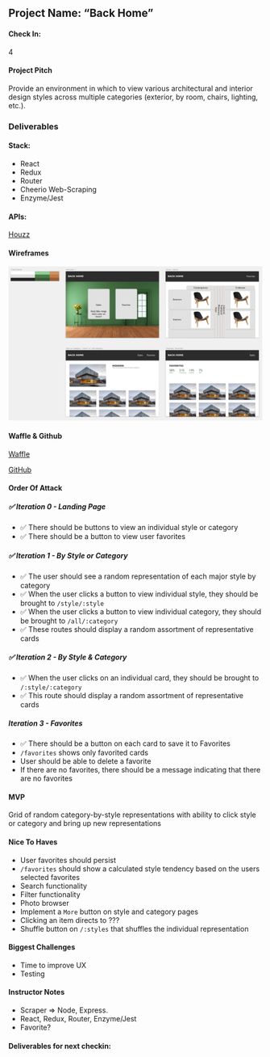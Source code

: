 ## Project Name: “Back Home”

#### Check In:
4  

#### Project Pitch 
Provide an environment in which to view various architectural and interior design styles across multiple categories (exterior, by room, chairs, lighting, etc.).

### Deliverables  

#### Stack:
 - React
 - Redux
 - Router
 - Cheerio Web-Scraping
 - Enzyme/Jest

#### APIs:  
[Houzz](https://www.houzz.com/)

#### Wireframes  
![alt text](https://github.com/lindsaywparker/back-home/blob/master/comps/comp-summary.png "Back Home Static Comps")

#### Waffle & Github
[Waffle](https://waffle.io/lindsaywparker/back-home)

[GitHub](https://github.com/lindsaywparker/back-home)

#### Order Of Attack  
##### :white_check_mark: Iteration 0 - Landing Page
 - :white_check_mark: There should be buttons to view an individual style or category
 - :white_check_mark: There should be a button to view user favorites

##### :white_check_mark: Iteration 1 - By Style or Category
 - :white_check_mark: The user should see a random representation of each major style by category
 - :white_check_mark: When the user clicks a button to view individual style, they should be brought to `/style/:style`
 - :white_check_mark: When the user clicks a button to view individual category, they should be brought to `/all/:category`
 - :white_check_mark: These routes should display a random assortment of representative cards

##### :white_check_mark: Iteration 2 - By Style & Category
 - :white_check_mark: When the user clicks on an individual card, they should be brought to `/:style/:category`
 - :white_check_mark: This route should display a random assortment of representative cards

##### Iteration 3 - Favorites
 - :white_check_mark: There should be a button on each card to save it to Favorites
 - `/favorites` shows only favorited cards
 - User should be able to delete a favorite
 - If there are no favorites, there should be a message indicating that there are no favorites

#### MVP
Grid of random category-by-style representations with ability to click style or category and bring up new representations

#### Nice To Haves
 - User favorites should persist
 - `/favorites` should show a calculated style tendency based on the users selected favorites
 - Search functionality
 - Filter functionality
 - Photo browser
 - Implement a `More` button on style and category pages
 - Clicking an item directs to ???
 - Shuffle button on `/:styles` that shuffles the individual representation

#### Biggest Challenges
 - Time to improve UX
 - Testing

#### Instructor Notes
 * Scraper =>  Node, Express.
 * React, Redux, Router, Enzyme/Jest
 * Favorite? 
 
#### Deliverables for next checkin:
